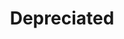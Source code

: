 ---
ee_id_show: '237'
site: '1'
type: '5'
title: Depreciated
url: depreciated
year: '2009'
venue: NiMK
state_country: Amsterdam
pitch: "<p>Small all moving image survey show. </p>"
ps: ''
imgs: NIMK-Amsterdam-2009-08-install-1-database-PC.jpg,NIMK-Amsterdam-2009-08-install-2-database-PC.jpg,NIMK-Amsterdam-2009-08-install-3-database-PC.jpg,NIMK-Amsterdam-2009-08-install-4-database-PC.jpg
things: "[164] 2008-008 Self Playing Sony Playstation I Bowling - 2008-008-self-playing-sony-playstation-i-bowling,[7]
  2002-001 Super Mario Clouds - supermarioclouds,[15] 2004-002 F1 Racer Mod (aka Japanese
  Driving Game) - 2004-002-f1-racer-mod,[157] 2006-002 Untitled Translation Exercise
  - 2006-002-untitled-translation-exercise,[210] 2008-003 Permanent Vacation - 2008-003-permanent-vacation,[14]
  2004-001 Space Invader - 2004-001-space-invader,[32] 2006-001 Sweet 16 - sweet16,[9]
  2002-002 I Shot Andy Warhol - ishotandywarhol,[38] 2007-020 I dont want to spoil
  the party - 2007-020-i-dont-want-to-spoil-the-party,[168] 2007-002 Structural Film
  - 2007-002-structural-film,[135] 2008-004 Personal Film - 2008-004-personal-film"
layout: shows
---